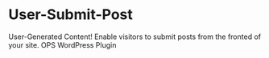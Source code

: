 # User-Submit-Post
 User-Generated Content!  Enable visitors to submit posts from the fronted of your site. OPS WordPress Plugin
